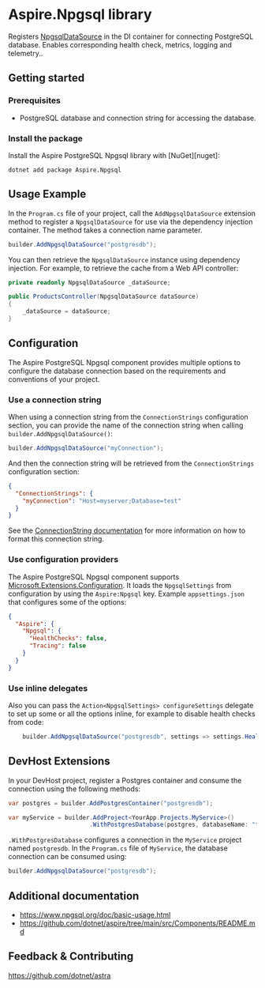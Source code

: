 # Aspire.Npgsql library

Registers [NpgsqlDataSource](https://www.npgsql.org/doc/api/Npgsql.NpgsqlDataSource.html) in the DI container for connecting PostgreSQL database. Enables corresponding health check, metrics, logging and telemetry..

## Getting started

### Prerequisites

- PostgreSQL database and connection string for accessing the database.

### Install the package

Install the Aspire PostgreSQL Npgsql library with [NuGet][nuget]:

```dotnetcli
dotnet add package Aspire.Npgsql
```

## Usage Example

In the `Program.cs` file of your project, call the `AddNpgsqlDataSource` extension method to register a `NpgsqlDataSource` for use via the dependency injection container. The method takes a connection name parameter.

```cs
builder.AddNpgsqlDataSource("postgresdb");
```

You can then retrieve the `NpgsqlDataSource` instance using dependency injection. For example, to retrieve the cache from a Web API controller:

```cs
private readonly NpgsqlDataSource _dataSource;

public ProductsController(NpgsqlDataSource dataSource)
{
    _dataSource = dataSource;
}
```

## Configuration

The Aspire PostgreSQL Npgsql component provides multiple options to configure the database connection based on the requirements and conventions of your project.

### Use a connection string

When using a connection string from the `ConnectionStrings` configuration section, you can provide the name of the connection string when calling `builder.AddNpgsqlDataSource()`:

```cs
builder.AddNpgsqlDataSource("myConnection");
```

And then the connection string will be retrieved from the `ConnectionStrings` configuration section:

```json
{
  "ConnectionStrings": {
    "myConnection": "Host=myserver;Database=test"
  }
}
```

See the [ConnectionString documentation](https://www.npgsql.org/doc/connection-string-parameters.html) for more information on how to format this connection string.

### Use configuration providers

The Aspire PostgreSQL Npgsql component supports [Microsoft.Extensions.Configuration](https://learn.microsoft.com/dotnet/api/microsoft.extensions.configuration). It loads the `NpgsqlSettings` from configuration by using the `Aspire:Npgsql` key. Example `appsettings.json` that configures some of the options:

```json
{
  "Aspire": {
    "Npgsql": {
      "HealthChecks": false,
      "Tracing": false
    }
  }
}
```

### Use inline delegates

Also you can pass the `Action<NpgsqlSettings> configureSettings` delegate to set up some or all the options inline, for example to disable health checks from code:

```cs
    builder.AddNpgsqlDataSource("postgresdb", settings => settings.HealthChecks = false);
```

## DevHost Extensions

In your DevHost project, register a Postgres container and consume the connection using the following methods:

```cs
var postgres = builder.AddPostgresContainer("postgresdb");

var myService = builder.AddProject<YourApp.Projects.MyService>()
                       .WithPostgresDatabase(postgres, databaseName: "test")
```

`.WithPostgresDatabase` configures a connection in the `MyService` project named `postgresdb`. In the `Program.cs` file of `MyService`, the database connection can be consumed using:

```cs
builder.AddNpgsqlDataSource("postgresdb");
```

## Additional documentation

* https://www.npgsql.org/doc/basic-usage.html
* https://github.com/dotnet/aspire/tree/main/src/Components/README.md

## Feedback & Contributing

https://github.com/dotnet/astra
